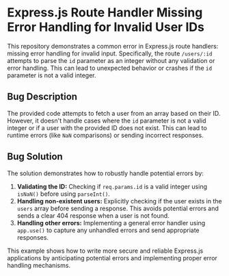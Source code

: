 # Express.js Route Handler Missing Error Handling for Invalid User IDs

This repository demonstrates a common error in Express.js route handlers:  missing error handling for invalid input.  Specifically, the route `/users/:id` attempts to parse the `id` parameter as an integer without any validation or error handling. This can lead to unexpected behavior or crashes if the `id` parameter is not a valid integer.

## Bug Description
The provided code attempts to fetch a user from an array based on their ID. However, it doesn't handle cases where the `id` parameter is not a valid integer or if a user with the provided ID does not exist. This can lead to runtime errors (like `NaN` comparisons) or sending incorrect responses.

## Bug Solution
The solution demonstrates how to robustly handle potential errors by:

1. **Validating the ID:** Checking if `req.params.id` is a valid integer using `isNaN()` before using `parseInt()`.
2. **Handling non-existent users:** Explicitly checking if the user exists in the `users` array before sending a response. This avoids potential errors and sends a clear 404 response when a user is not found.
3. **Handling other errors:** Implementing a general error handler using `app.use()` to capture any unhandled errors and send appropriate responses. 

This example shows how to write more secure and reliable Express.js applications by anticipating potential errors and implementing proper error handling mechanisms.